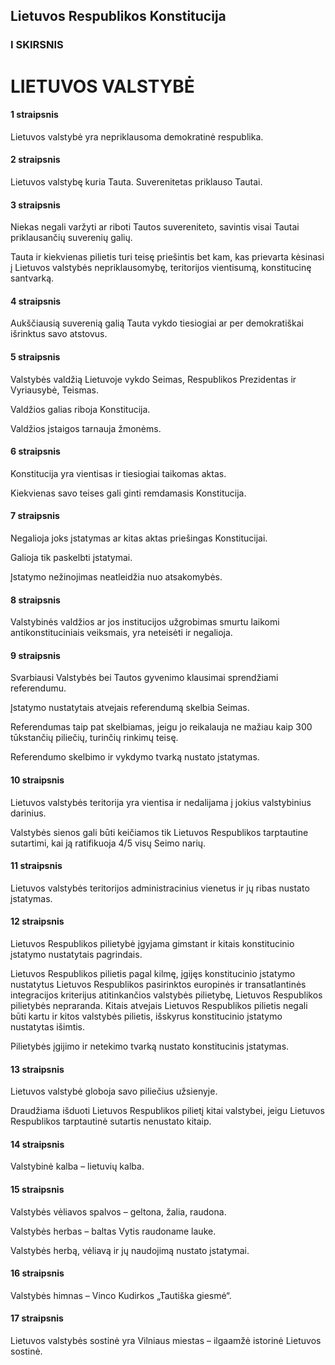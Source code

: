 ## Lietuvos Respublikos Konstitucija

### I SKIRSNIS

# LIETUVOS VALSTYBĖ

#### 1 straipsnis

Lietuvos valstybė yra nepriklausoma demokratinė respublika.

#### 2 straipsnis

Lietuvos valstybę kuria Tauta. Suverenitetas priklauso Tautai.

#### 3 straipsnis

Niekas negali varžyti ar riboti Tautos suvereniteto, savintis visai Tautai priklausančių suverenių galių.

Tauta ir kiekvienas pilietis turi teisę priešintis bet kam, kas prievarta kėsinasi į Lietuvos valstybės nepriklausomybę, teritorijos vientisumą, konstitucinę santvarką.

#### 4 straipsnis

Aukščiausią suverenią galią Tauta vykdo tiesiogiai ar per demokratiškai išrinktus savo atstovus.

#### 5 straipsnis

Valstybės valdžią Lietuvoje vykdo Seimas, Respublikos Prezidentas ir Vyriausybė, Teismas.

Valdžios galias riboja Konstitucija.

Valdžios įstaigos tarnauja žmonėms.

#### 6 straipsnis

Konstitucija yra vientisas ir tiesiogiai taikomas aktas.

Kiekvienas savo teises gali ginti remdamasis Konstitucija.

#### 7 straipsnis

Negalioja joks įstatymas ar kitas aktas priešingas Konstitucijai.

Galioja tik paskelbti įstatymai.

Įstatymo nežinojimas neatleidžia nuo atsakomybės.

#### 8 straipsnis

Valstybinės valdžios ar jos institucijos užgrobimas smurtu laikomi antikonstituciniais veiksmais, yra neteisėti ir negalioja.

#### 9 straipsnis

Svarbiausi Valstybės bei Tautos gyvenimo klausimai sprendžiami referendumu.

Įstatymo nustatytais atvejais referendumą skelbia Seimas.

Referendumas taip pat skelbiamas, jeigu jo reikalauja ne mažiau kaip 300 tūkstančių piliečių, turinčių rinkimų teisę.

Referendumo skelbimo ir vykdymo tvarką nustato įstatymas.

#### 10 straipsnis

Lietuvos valstybės teritorija yra vientisa ir nedalijama į jokius valstybinius darinius.

Valstybės sienos gali būti keičiamos tik Lietuvos Respublikos tarptautine sutartimi, kai ją ratifikuoja 4/5 visų Seimo narių.

#### 11 straipsnis

Lietuvos valstybės teritorijos administracinius vienetus ir jų ribas nustato įstatymas.

#### 12 straipsnis

Lietuvos Respublikos pilietybė įgyjama gimstant ir kitais konstitucinio įstatymo nustatytais pagrindais.

Lietuvos Respublikos pilietis pagal kilmę, įgijęs konstitucinio įstatymo nustatytus Lietuvos Respublikos pasirinktos europinės ir transatlantinės integracijos kriterijus atitinkančios valstybės pilietybę, Lietuvos Respublikos pilietybės nepraranda. Kitais atvejais Lietuvos Respublikos pilietis negali būti kartu ir kitos valstybės pilietis, išskyrus konstitucinio įstatymo nustatytas išimtis.

Pilietybės įgijimo ir netekimo tvarką nustato konstitucinis įstatymas.

#### 13 straipsnis

Lietuvos valstybė globoja savo piliečius užsienyje.

Draudžiama išduoti Lietuvos Respublikos pilietį kitai valstybei, jeigu Lietuvos Respublikos tarptautinė sutartis nenustato kitaip.

#### 14 straipsnis

Valstybinė kalba – lietuvių kalba.

#### 15 straipsnis

Valstybės vėliavos spalvos – geltona, žalia, raudona.

Valstybės herbas – baltas Vytis raudoname lauke.

Valstybės herbą, vėliavą ir jų naudojimą nustato įstatymai.

#### 16 straipsnis

Valstybės himnas – Vinco Kudirkos „Tautiška giesmė“.

#### 17 straipsnis

Lietuvos valstybės sostinė yra Vilniaus miestas – ilgaamžė istorinė Lietuvos sostinė.
